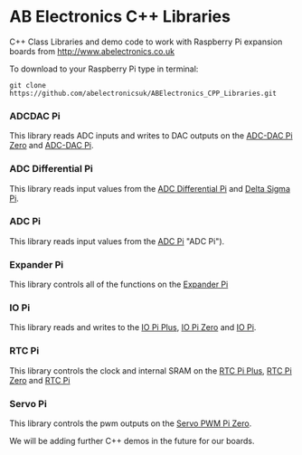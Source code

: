 AB Electronics C++ Libraries
=====

C++ Class Libraries and demo code to work with Raspberry Pi expansion boards from http://www.abelectronics.co.uk

To download to your Raspberry Pi type in terminal: 

```
git clone https://github.com/abelectronicsuk/ABElectronics_CPP_Libraries.git
```

### ADCDAC Pi
This library reads ADC inputs and writes to DAC outputs on the [ADC-DAC Pi Zero](https://www.abelectronics.co.uk/p/74/ADC-DAC-Pi-Zero-Raspberry-Pi-ADC-and-DAC-expansion-board "ADC-DAC Pi Zero") and [ADC-DAC Pi](https://www.abelectronics.co.uk/kb/article/1053/adc-dac-pi "ADC-DAC Pi").

### ADC Differential Pi
This library reads input values from the [ADC Differential Pi](https://www.abelectronics.co.uk/p/65/ADC-Differential-Pi-Raspberry-Pi-Analogue-to-Digital-converter "ADC Differential Pi") and [Delta Sigma Pi](https://www.abelectronics.co.uk/p/14/Delta-Sigma-Pi "Delta Sigma Pi").

### ADC Pi
This library reads input values from the [ADC Pi](https://www.abelectronics.co.uk/p/69/ADC-Pi-Raspberry-Pi-Analogue-to-Digital-converter "ADC Pi") "ADC Pi").

### Expander Pi
This library controls all of the functions on the [Expander Pi](https://www.abelectronics.co.uk/p/50/Expander-Pi "Expander Pi")

### IO Pi
This library reads and writes to the [IO Pi Plus](https://www.abelectronics.co.uk/p/54/IO-Pi-Plus "IO Pi Plus"), [IO Pi Zero](https://www.abelectronics.co.uk/p/71/IO-Pi-Zero "IO Pi Zero") and [IO Pi](https://www.abelectronics.co.uk/kb/article/1042/io-pi "IO Pi").

### RTC Pi
This library controls the clock and internal SRAM on the [RTC Pi Plus](https://www.abelectronics.co.uk/p/52/RTC-Pi-Plus "RTC Pi Plus"), [RTC Pi Zero](https://www.abelectronics.co.uk/p/70/RTC-Pi-Zero "RTC Pi Zero") and [RTC Pi](https://www.abelectronics.co.uk/kb/article/1051/rtc-pi "RTC Pi")

### Servo Pi
This library controls the pwm outputs on the [Servo PWM Pi Zero](https://www.abelectronics.co.uk/p/72/Servo-PWM-Pi-Zero "Servo PWM Pi Zero").

We will be adding further C++ demos in the future for our boards.